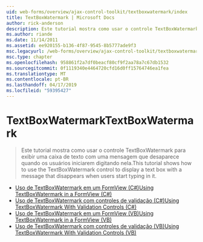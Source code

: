 ```yaml
---
uid: web-forms/overview/ajax-control-toolkit/textboxwatermark/index
title: TextBoxWatermark | Microsoft Docs
author: rick-anderson
description: Este tutorial mostra como usar o controle TextBoxWatermark para exibir uma caixa de texto com uma mensagem que desaparece quando os usuários iniciarem digitando nela.
ms.author: riande
ms.date: 11/14/2011
ms.assetid: ee920155-b136-4f87-9545-8b5777ade9f3
msc.legacyurl: /web-forms/overview/ajax-control-toolkit/textboxwatermark
msc.type: chapter
ms.openlocfilehash: 958861f2a7df0beacf80cf9f2aa78a7c67db1532
ms.sourcegitcommit: 0f1119340e4464720cfd16d0ff15764746ea1fea
ms.translationtype: MT
ms.contentlocale: pt-BR
ms.lasthandoff: 04/17/2019
ms.locfileid: "59395427"
---
```

# <a name="textboxwatermark"></a><span data-ttu-id="e9015-103">TextBoxWatermark</span><span class="sxs-lookup"><span data-stu-id="e9015-103">TextBoxWatermark</span></span>

> <span data-ttu-id="e9015-104">Este tutorial mostra como usar o controle TextBoxWatermark para exibir uma caixa de texto com uma mensagem que desaparece quando os usuários iniciarem digitando nela.</span><span class="sxs-lookup"><span data-stu-id="e9015-104">This tutorial shows how to use the TextBoxWatermark control to display a text box with a message that disappears when users start typing in it.</span></span>


- [<span data-ttu-id="e9015-105">Uso de TextBoxWatermark em um FormView (C#)</span><span class="sxs-lookup"><span data-stu-id="e9015-105">Using TextBoxWatermark in a FormView (C#)</span></span>](using-textboxwatermark-in-a-formview-cs.md)
- [<span data-ttu-id="e9015-106">Uso de TextBoxWatermark com controles de validação (C#)</span><span class="sxs-lookup"><span data-stu-id="e9015-106">Using TextBoxWatermark With Validation Controls (C#)</span></span>](using-textboxwatermark-with-validation-controls-cs.md)
- [<span data-ttu-id="e9015-107">Uso de TextBoxWatermark em um FormView (VB)</span><span class="sxs-lookup"><span data-stu-id="e9015-107">Using TextBoxWatermark in a FormView (VB)</span></span>](using-textboxwatermark-in-a-formview-vb.md)
- [<span data-ttu-id="e9015-108">Uso de TextBoxWatermark com controles de validação (VB)</span><span class="sxs-lookup"><span data-stu-id="e9015-108">Using TextBoxWatermark With Validation Controls (VB)</span></span>](using-textboxwatermark-with-validation-controls-vb.md)
